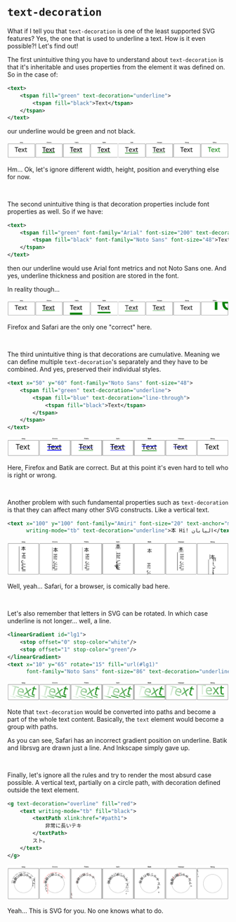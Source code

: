 # `text-decoration`

What if I tell you that `text-decoration` is one of the least supported SVG features?
Yes, the one that is used to underline a text.
How is it even possible?! Let's find out!

The first unintuitive thing you have to understand about `text-decoration`
is that it's inheritable and uses properties from the element it was defined on.<br>
So in the case of:

```xml
<text>
    <tspan fill="green" text-decoration="underline">
        <tspan fill="black">Text</tspan>
    </tspan>
</text>
```

our underline would be green and not black.

![](../images/text-decoration-inheritence.png)

Hm... Ok, let's ignore different width, height, position and everything else for now.

<br>

The second unintuitive thing is that decoration properties include font properties as well.
So if we have:

```xml
<text>
    <tspan fill="green" font-family="Arial" font-size="200" text-decoration="underline">
        <tspan fill="black" font-family="Noto Sans" font-size="48">Text</tspan>
    </tspan>
</text>
```

then our underline would use Arial font metrics and not Noto Sans one.
And yes, underline thickness and position are stored in the font.

In reality though...

![](../images/text-decoration-font.png)

Firefox and Safari are the only one "correct" here.

<br>

The third unintuitive thing is that decorations are cumulative.
Meaning we can define multiple `text-decoration`'s separately and they have to be combined.
And yes, preserved their individual styles.

```xml
<text x="50" y="60" font-family="Noto Sans" font-size="48">
    <tspan fill="green" text-decoration="underline">
        <tspan fill="blue" text-decoration="line-through">
            <tspan fill="black">Text</tspan>
        </tspan>
    </tspan>
</text>
```

![](../images/text-decoration-inheritence-multiple.png)

Here, Firefox and Batik are correct.
But at this point it's even hard to tell who is right or wrong.

<br>

Another problem with such fundamental properties such as `text-decoration` is that they can affect
many other SVG constructs. Like a vertical text.

```xml
<text x="100" y="100" font-family="Amiri" font-size="20" text-anchor="middle"
      writing-mode="tb" text-decoration="underline">本 Hi! اليابان</text>
```

![](../images/text-decoration-vertical.png)

Well, yeah... Safari, for a browser, is comically bad here.

<br>

Let's also remember that letters in SVG can be rotated. In which case underline
is not longer... well, a line.

```xml
<linearGradient id="lg1">
    <stop offset="0" stop-color="white"/>
    <stop offset="1" stop-color="green"/>
</linearGradient>
<text x="10" y="65" rotate="15" fill="url(#lg1)"
      font-family="Noto Sans" font-size="86" text-decoration="underline">Text</text>
```

![](../images/text-decoration-rotate.png)

Note that `text-decoration` would be converted into paths and become a part of
the whole text content. Basically, the `text` element would become a group
with paths.

As you can see, Safari has an incorrect gradient position on underline.
Batik and librsvg are drawn just a line. And Inkscape simply gave up.

<br>

Finally, let's ignore all the rules and try to render the most absurd case possible.
A vertical text, partially on a circle path, with decoration defined outside the text element.

```xml
<g text-decoration="overline" fill="red">
    <text writing-mode="tb" fill="black">
        <textPath xlink:href="#path1">
            非常に長いテキ
        </textPath>
        スト。
    </text>
</g>
```

![](../images/text-decoration-on-path.png)

Yeah... This is SVG for you. No one knows what to do.
